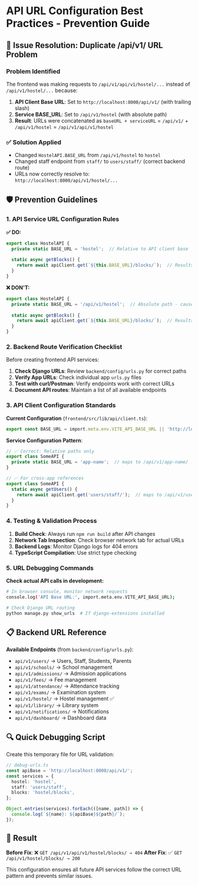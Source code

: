 # API URL Configuration Best Practices - Prevention Guide

## 🚨 Issue Resolution: Duplicate /api/v1/ URL Problem

### Problem Identified
The frontend was making requests to `/api/v1/api/v1/hostel/...` instead of `/api/v1/hostel/...` because:

1. **API Client Base URL**: Set to `http://localhost:8000/api/v1/` (with trailing slash)
2. **Service BASE_URL**: Set to `/api/v1/hostel` (with absolute path)
3. **Result**: URLs were concatenated as `baseURL + serviceURL` = `/api/v1/` + `/api/v1/hostel` = `/api/v1/api/v1/hostel`

### ✅ Solution Applied
- Changed `HostelAPI.BASE_URL` from `/api/v1/hostel` to `hostel`
- Changed staff endpoint from `staff/` to `users/staff/` (correct backend route)
- URLs now correctly resolve to: `http://localhost:8000/api/v1/hostel/...`

## 🛡️ Prevention Guidelines

### 1. API Service URL Configuration Rules

**✅ DO:**
```typescript
export class HostelAPI {
  private static BASE_URL = 'hostel';  // Relative to API client base
  
  static async getBlocks() {
    return await apiClient.get(`${this.BASE_URL}/blocks/`);  // Results in: /api/v1/hostel/blocks/
  }
}
```

**❌ DON'T:**
```typescript
export class HostelAPI {
  private static BASE_URL = '/api/v1/hostel';  // Absolute path - causes duplication
  
  static async getBlocks() {
    return await apiClient.get(`${this.BASE_URL}/blocks/`);  // Results in: /api/v1/api/v1/hostel/blocks/
  }
}
```

### 2. Backend Route Verification Checklist

Before creating frontend API services:

1. **Check Django URLs**: Review `backend/config/urls.py` for correct paths
2. **Verify App URLs**: Check individual app `urls.py` files
3. **Test with curl/Postman**: Verify endpoints work with correct URLs
4. **Document API routes**: Maintain a list of all available endpoints

### 3. API Client Configuration Standards

**Current Configuration** (`frontend/src/lib/api/client.ts`):
```typescript
export const BASE_URL = import.meta.env.VITE_API_BASE_URL || 'http://localhost:8000/api/v1/';
```

**Service Configuration Pattern**:
```typescript
// ✅ Correct: Relative paths only
export class SomeAPI {
  private static BASE_URL = 'app-name';  // maps to /api/v1/app-name/
}

// ✅ For cross-app references
export class SomeAPI {
  static async getUsers() {
    return await apiClient.get('users/staff/');  // maps to /api/v1/users/staff/
  }
}
```

### 4. Testing & Validation Process

1. **Build Check**: Always run `npm run build` after API changes
2. **Network Tab Inspection**: Check browser network tab for actual URLs
3. **Backend Logs**: Monitor Django logs for 404 errors
4. **TypeScript Compilation**: Use strict type checking

### 5. URL Debugging Commands

**Check actual API calls in development:**
```bash
# In browser console, monitor network requests
console.log('API Base URL:', import.meta.env.VITE_API_BASE_URL);

# Check Django URL routing
python manage.py show_urls  # If django-extensions installed
```

## 📋 Backend URL Reference

**Available Endpoints** (from `backend/config/urls.py`):
- `api/v1/users/` → Users, Staff, Students, Parents
- `api/v1/schools/` → School management
- `api/v1/admissions/` → Admission applications
- `api/v1/fees/` → Fee management
- `api/v1/attendance/` → Attendance tracking
- `api/v1/exams/` → Examination system
- `api/v1/hostel/` → Hostel management ✅
- `api/v1/library/` → Library system
- `api/v1/notifications/` → Notifications
- `api/v1/dashboard/` → Dashboard data

## 🔍 Quick Debugging Script

Create this temporary file for URL validation:
```typescript
// debug-urls.ts
const apiBase = 'http://localhost:8000/api/v1/';
const services = {
  hostel: 'hostel',
  staff: 'users/staff',
  blocks: 'hostel/blocks',
};

Object.entries(services).forEach(([name, path]) => {
  console.log(`${name}: ${apiBase}${path}/`);
});
```

## 🎯 Result

**Before Fix**: ❌ `GET /api/v1/api/v1/hostel/blocks/ → 404`
**After Fix**: ✅ `GET /api/v1/hostel/blocks/ → 200`

This configuration ensures all future API services follow the correct URL pattern and prevents similar issues.